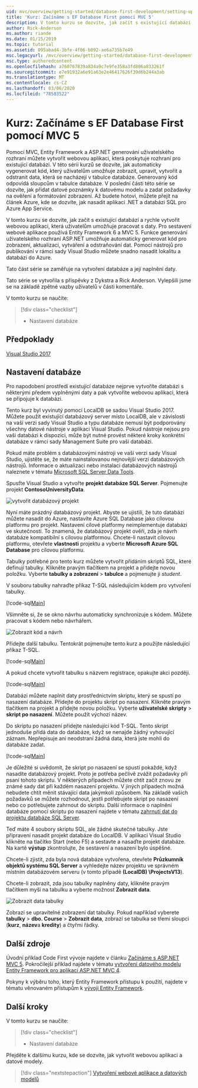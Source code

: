 ```yaml
---
uid: mvc/overview/getting-started/database-first-development/setting-up-database
title: 'Kurz: Začínáme s EF Database First pomocí MVC 5'
description: V tomto kurzu se dozvíte, jak začít s existující databází a rychle vytvořit webovou aplikaci, která uživatelům umožňuje pracovat s daty.
author: Rick-Anderson
ms.author: riande
ms.date: 01/15/2019
ms.topic: tutorial
ms.assetid: 095abad4-3bfe-4f06-b092-ae6a735b7e49
msc.legacyurl: /mvc/overview/getting-started/database-first-development/setting-up-database
msc.type: authoredcontent
ms.openlocfilehash: a760767839a834a9c7e9fe358a3fd806a833261f
ms.sourcegitcommit: e7e91932a6e91a63e2e46417626f39d6b244a3ab
ms.translationtype: MT
ms.contentlocale: cs-CZ
ms.lasthandoff: 03/06/2020
ms.locfileid: "78583522"
---
```

# <a name="tutorial-get-started-with-ef-database-first-using-mvc-5"></a>Kurz: Začínáme s EF Database First pomocí MVC 5

Pomocí MVC, Entity Framework a ASP.NET generování uživatelského rozhraní můžete vytvořit webovou aplikaci, která poskytuje rozhraní pro existující databázi. V této sérii kurzů se dozvíte, jak automaticky vygenerovat kód, který uživatelům umožňuje zobrazit, upravit, vytvořit a odstranit data, která se nacházejí v tabulce databáze. Generovaný kód odpovídá sloupcům v tabulce databáze. V poslední části této série se dozvíte, jak přidat datové poznámky k datovému modelu a zadat požadavky na ověření a formátování zobrazení. Až budete hotovi, můžete přejít na článek Azure, kde se dozvíte, jak nasadit aplikaci .NET a databázi SQL pro Azure App Service.

V tomto kurzu se dozvíte, jak začít s existující databází a rychle vytvořit webovou aplikaci, která uživatelům umožňuje pracovat s daty. Pro sestavení webové aplikace používá Entity Framework 6 a MVC 5. Funkce generování uživatelského rozhraní ASP.NET umožňuje automaticky generovat kód pro zobrazení, aktualizaci, vytváření a odstraňování dat. Pomocí nástrojů pro publikování v rámci sady Visual Studio můžete snadno nasadit lokalitu a databázi do Azure.

Tato část série se zaměřuje na vytvoření databáze a její naplnění daty.

Tato série se vytvořila s příspěvky z Dykstra a Rick Anderson. Vylepšili jsme se na základě zpětné vazby uživatelů v části komentáře.

V tomto kurzu se naučíte:

> [!div class="checklist"]
> * Nastavení databáze

## <a name="prerequisites"></a>Předpoklady

[Visual Studio 2017](https://visualstudio.microsoft.com/downloads/)

## <a name="set-up-the-database"></a>Nastavení databáze

Pro napodobení prostředí existující databáze nejprve vytvoříte databázi s některými předem vyplněnými daty a pak vytvoříte webovou aplikaci, která se připojuje k databázi.

Tento kurz byl vyvinutý pomocí LocalDB se sadou Visual Studio 2017. Můžete použít existující databázový server místo LocalDB, ale v závislosti na vaší verzi sady Visual Studio a typu databáze nemusí být podporovány všechny datové nástroje v aplikaci Visual Studio. Pokud nástroje nejsou pro vaši databázi k dispozici, může být nutné provést některé kroky konkrétní databáze v rámci sady Management Suite pro vaši databázi.

Pokud máte problém s databázovými nástroji ve vaší verzi sady Visual Studio, ujistěte se, že máte nainstalovanou nejnovější verzi databázových nástrojů. Informace o aktualizaci nebo instalaci databázových nástrojů naleznete v tématu [Microsoft SQL Server Data Tools](https://msdn.microsoft.com/data/hh297027).

Spusťte Visual Studio a vytvořte **projekt databáze SQL Server**. Pojmenujte projekt **ContosoUniversityData**.

![vytvořit databázový projekt](setting-up-database/_static/image1.png)

Nyní máte prázdný databázový projekt. Abyste se ujistili, že tuto databázi můžete nasadit do Azure, nastavíte Azure SQL Database jako cílovou platformu pro projekt. Nastavení cílové platformy neimplementuje databázi ve skutečnosti. To znamená, že databázový projekt ověří, zda je návrh databáze kompatibilní s cílovou platformou. Chcete-li nastavit cílovou platformu, otevřete **vlastnosti** projektu a vyberte **Microsoft Azure SQL Database** pro cílovou platformu.

Tabulky potřebné pro tento kurz můžete vytvořit přidáním skriptů SQL, které definují tabulky. Klikněte pravým tlačítkem na projekt a přidejte novou položku. Vyberte **tabulky a zobrazení** > **tabulce** a pojmenujte ji *student*.

V souboru tabulky nahraďte příkaz T-SQL následujícím kódem pro vytvoření tabulky.

[!code-sql[Main](setting-up-database/samples/sample1.sql)]

Všimněte si, že se okno návrhu automaticky synchronizuje s kódem. Můžete pracovat s kódem nebo návrhářem.

![Zobrazit kód a návrh](setting-up-database/_static/image5.png)

Přidejte další tabulku. Tentokrát pojmenujte tento kurz a použijte následující příkaz T-SQL.

[!code-sql[Main](setting-up-database/samples/sample2.sql)]

A pokud chcete vytvořit tabulku s názvem registrace, opakujte akci později.

[!code-sql[Main](setting-up-database/samples/sample3.sql)]

Databázi můžete naplnit daty prostřednictvím skriptu, který se spustí po nasazení databáze. Přidejte do projektu skript po nasazení. Klikněte pravým tlačítkem na projekt a přidejte novou položku. Vyberte **uživatelské skripty** > **skript po nasazení**. Můžete použít výchozí název.

Do skriptu po nasazení přidejte následující kód T-SQL. Tento skript jednoduše přidá data do databáze, když se nenajde žádný vyhovující záznam. Nepřepisuje ani neodstraní žádná data, která jste mohli do databáze zadat.

[!code-sql[Main](setting-up-database/samples/sample4.sql)]

Je důležité si uvědomit, že skript po nasazení se spustí pokaždé, když nasadíte databázový projekt. Proto je potřeba pečlivě zvážit požadavky při psaní tohoto skriptu. V některých případech můžete chtít začít znovu ze známé sady dat při každém nasazení projektu. V jiných případech možná nebudete chtít měnit stávající data jakýmkoli způsobem. Na základě vašich požadavků se můžete rozhodnout, jestli potřebujete skript po nasazení nebo co potřebujete zahrnout do skriptu. Další informace o naplnění databáze pomocí skriptu po nasazení najdete v tématu [zahrnutí dat do projektu databáze SQL Server](https://blogs.msdn.com/b/ssdt/archive/2012/02/02/including-data-in-an-sql-server-database-project.aspx).

Teď máte 4 soubory skriptu SQL, ale žádné skutečné tabulky. Jste připraveni nasadit projekt databáze do LocalDB. V aplikaci Visual Studio klikněte na tlačítko Start (nebo F5) a sestavte a nasaďte projekt databáze. Na kartě **výstup** zkontrolujte, že sestavení a nasazení bylo úspěšné.

Chcete-li zjistit, zda byla nová databáze vytvořena, otevřete **Průzkumník objektů systému SQL Server** a vyhledejte název projektu ve správném místním databázovém serveru (v tomto případě **(LocalDB) \ProjectsV13**).

Chcete-li zobrazit, zda jsou tabulky naplněny daty, klikněte pravým tlačítkem myši na tabulku a vyberte možnost **Zobrazit data**.

![Zobrazit data tabulky](setting-up-database/_static/image9.png)

Zobrazí se upravitelné zobrazení dat tabulky. Pokud například vyberete **tabulky** > **dbo. Course** > **Zobrazit data**, zobrazí se tabulka se třemi sloupci (**kurz**, **název**a **kredity**) a čtyřmi řádky.

## <a name="additional-resources"></a>Další zdroje

Úvodní příklad Code First vývoje najdete v článku [Začínáme s ASP.NET MVC 5](../introduction/getting-started.md). Pokročilejší příklad najdete v tématu [vytvoření datového modelu Entity Framework pro aplikaci ASP.NET MVC 4](../getting-started-with-ef-using-mvc/creating-an-entity-framework-data-model-for-an-asp-net-mvc-application.md).

Pokyny k výběru toho, který Entity Framework přístupu k použití, najdete v tématu věnovaném přístupům k [vývoji Entity Framework](https://msdn.microsoft.com/library/ms178359.aspx#dbfmfcf).

## <a name="next-steps"></a>Další kroky

V tomto kurzu se naučíte:

> [!div class="checklist"]
> * Nastavení databáze

Přejděte k dalšímu kurzu, kde se dozvíte, jak vytvořit webovou aplikaci a datové modely.
> [!div class="nextstepaction"]
> [Vytvoření webové aplikace a datových modelů](creating-the-web-application.md)
